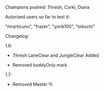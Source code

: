 Champions pushed: Thresh, Corki, Diana

Autorized users so far to test it:

"mrarticuno", "frazer", "yorik100", "tokuchi"

Changelog:

1.6:

- Thresh LaneClear and JungleClear Added

- Removed buddyOnly mark

1.7:

- Removed Master Yi